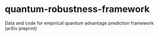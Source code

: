# quantum-robustness-framework
Data and code for empirical quantum advantage prediction framework (arXiv preprint)
